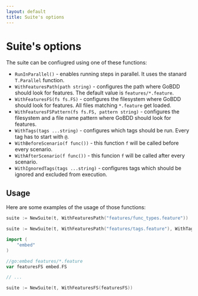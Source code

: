 ```yaml
---
layout: default
title: Suite's options
---
```


# Suite's options

The suite can be confiugred using one of these functions:

* `RunInParallel()` - enables running steps in parallel. It uses the stanard `T.Parallel` function.
* `WithFeaturesPath(path string)` - configures the path where GoBDD should look for features. The default value is `features/*.feature`.
* `WithFeaturesFS(fs fs.FS)` - configures the filesystem where GoBDD should look for features. All files matching `*.feature` get loaded.
* `WithFeaturesFSPattern(fs fs.FS, pattern string)` - configures the filesystem and a file name pattern where GoBDD should look for features.
* `WithTags(tags ...string)` - configures which tags should be run. Every tag has to start with `@`.
* `WithBeforeScenario(f func())` - this function `f` will be called before every scenario.
* `WithAfterScenario(f func())` - this funcion `f` will be called after every scenario.
* `WithIgnoredTags(tags ...string)` - configures tags which should be ignored and excluded from execution.

## Usage

Here are some examples of the usage of those functions:

```go
suite := NewSuite(t, WithFeaturesPath("features/func_types.feature"))
```

```go
suite := NewSuite(t, WithFeaturesPath("features/tags.feature"), WithTags([]string{"@tag"}))
```

```go
import (
	"embed"
)

//go:embed features/*.feature
var featuresFS embed.FS

// ...

suite := NewSuite(t, WithFeaturesFS(featuresFS))
```
